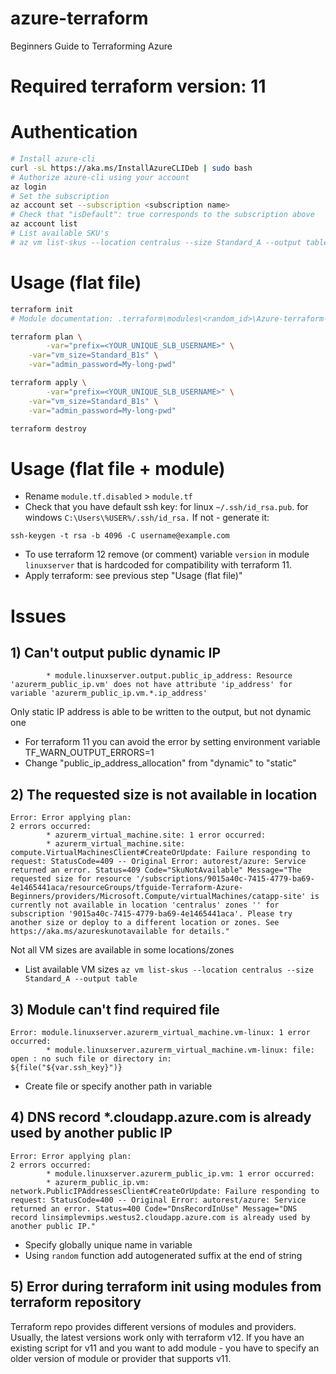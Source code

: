 # azure-terraform
Beginners Guide to Terraforming Azure

# Required terraform version: 11 

# Authentication
```bash
# Install azure-cli
curl -sL https://aka.ms/InstallAzureCLIDeb | sudo bash
# Authorize azure-cli using your account
az login 
# Set the subscription
az account set --subscription <subscription name>
# Check that "isDefault": true corresponds to the subscription above
az account list
# List available SKU's
# az vm list-skus --location centralus --size Standard_A --output table
```

# Usage (flat file)
```bash
terraform init
# Module documentation: .terraform\modules\<random_id>\Azure-terraform-azurerm-compute-5b4096c\README.md

terraform plan \
        -var="prefix=<YOUR_UNIQUE_SLB_USERNAME>" \
	-var="vm_size=Standard_B1s" \
	-var="admin_password=My-long-pwd"

terraform apply \
        -var="prefix=<YOUR_UNIQUE_SLB_USERNAME>" \
	-var="vm_size=Standard_B1s" \
	-var="admin_password=My-long-pwd"

terraform destroy
```

# Usage (flat file + module)
- Rename `module.tf.disabled` > `module.tf`
- Check that you have default ssh key:
for linux `~/.ssh/id_rsa.pub`.
for windows `C:\Users\%USER%/.ssh/id_rsa.`
If not - generate it:
```
ssh-keygen -t rsa -b 4096 -C username@example.com
```
- To use terraform 12 remove (or comment) variable `version` in module `linuxserver` that is hardcoded for compatibility with terraform 11.
- Apply terraform: see previous step "Usage (flat file)"

# Issues
## 1) Can't output public dynamic IP
```
        * module.linuxserver.output.public_ip_address: Resource 'azurerm_public_ip.vm' does not have attribute 'ip_address' for variable 'azurerm_public_ip.vm.*.ip_address'
```
Only static IP address is able to be written to the output, but not dynamic one
- For terraform 11 you can avoid the error by setting environment variable TF_WARN_OUTPUT_ERRORS=1
- Change "public_ip_address_allocation" from "dynamic" to "static"
## 2) The requested size is not available in location
```
Error: Error applying plan:
2 errors occurred:
        * azurerm_virtual_machine.site: 1 error occurred:
        * azurerm_virtual_machine.site: compute.VirtualMachinesClient#CreateOrUpdate: Failure responding to request: StatusCode=409 -- Original Error: autorest/azure: Service returned an error. Status=409 Code="SkuNotAvailable" Message="The requested size for resource '/subscriptions/9015a40c-7415-4779-ba69-4e1465441aca/resourceGroups/tfguide-Terraform-Azure-Beginners/providers/Microsoft.Compute/virtualMachines/catapp-site' is currently not available in location 'centralus' zones '' for subscription '9015a40c-7415-4779-ba69-4e1465441aca'. Please try another size or deploy to a different location or zones. See https://aka.ms/azureskunotavailable for details."
```
Not all VM sizes are available in some locations/zones
- List available VM sizes `az vm list-skus --location centralus --size Standard_A --output table`
## 3) Module can't find required file
```
Error: module.linuxserver.azurerm_virtual_machine.vm-linux: 1 error occurred:
        * module.linuxserver.azurerm_virtual_machine.vm-linux: file: open : no such file or directory in:
${file("${var.ssh_key}")}
```
- Create file or specify another path in variable
## 4) DNS record *.cloudapp.azure.com is already used by another public IP
```
Error: Error applying plan:
2 errors occurred:
        * module.linuxserver.azurerm_public_ip.vm: 1 error occurred:
        * azurerm_public_ip.vm: network.PublicIPAddressesClient#CreateOrUpdate: Failure responding to request: StatusCode=400 -- Original Error: autorest/azure: Service returned an error. Status=400 Code="DnsRecordInUse" Message="DNS record linsimplevmips.westus2.cloudapp.azure.com is already used by another public IP." 
```
- Specify globally unique name in variable
- Using `random` function add autogenerated suffix at the end of string
## 5) Error during terraform init using modules from terraform repository
Terraform repo provides different versions of modules and providers. Usually, the latest versions work only with terraform v12. 
If you have an existing script for v11 and you want to add module - you have to specify an older version of module or provider that supports v11.